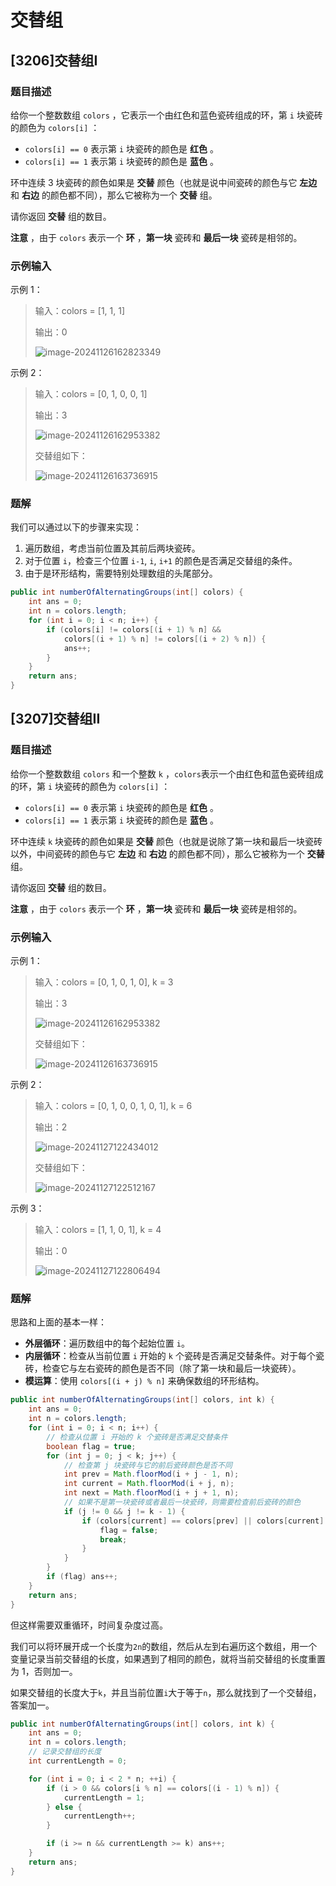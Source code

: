 # 交替组

## [3206]交替组I

### 题目描述

给你一个整数数组 `colors` ，它表示一个由红色和蓝色瓷砖组成的环，第 `i` 块瓷砖的颜色为 `colors[i]` ：

+   `colors[i] == 0` 表示第 `i` 块瓷砖的颜色是 **红色** 。
+   `colors[i] == 1` 表示第 `i` 块瓷砖的颜色是 **蓝色** 。

环中连续 3 块瓷砖的颜色如果是 **交替** 颜色（也就是说中间瓷砖的颜色与它 **左边** 和 **右边** 的颜色都不同），那么它被称为一个 **交替** 组。

请你返回 **交替** 组的数目。

**注意** ，由于 `colors` 表示一个 **环** ，**第一块** 瓷砖和 **最后一块** 瓷砖是相邻的。

### 示例输入

示例 1：

>   输入：colors = [1,  1,  1]
>
>   输出：0
>
>   ![image-20241126162823349](https://gitee.com/ziyuexuan/image/raw/master/ziyuexuan/image/202411261628444.png)

示例 2：

>   输入：colors = [0,  1,  0,  0,  1]
>
>   输出：3
>
>   ![image-20241126162953382](https://gitee.com/ziyuexuan/image/raw/master/ziyuexuan/image/202411261629422.png)
>
>   交替组如下：
>
>   ![image-20241126163736915](https://gitee.com/ziyuexuan/image/raw/master/ziyuexuan/image/202411261637981.png)

### 题解

我们可以通过以下的步骤来实现：

1.  遍历数组，考虑当前位置及其前后两块瓷砖。
2.  对于位置 `i`，检查三个位置 `i-1`, `i`, `i+1` 的颜色是否满足交替组的条件。
3.  由于是环形结构，需要特别处理数组的头尾部分。

```java
public int numberOfAlternatingGroups(int[] colors) {
    int ans = 0;
    int n = colors.length;
    for (int i = 0; i < n; i++) {
        if (colors[i] != colors[(i + 1) % n] && 
            colors[(i + 1) % n] != colors[(i + 2) % n]) {
            ans++;
        }
    }
    return ans;
}
```

## [3207]交替组II

### 题目描述

给你一个整数数组 `colors` 和一个整数 `k` ，`colors`表示一个由红色和蓝色瓷砖组成的环，第 `i` 块瓷砖的颜色为 `colors[i]` ：

+   `colors[i] == 0` 表示第 `i` 块瓷砖的颜色是 **红色** 。
+   `colors[i] == 1` 表示第 `i` 块瓷砖的颜色是 **蓝色** 。

环中连续 `k` 块瓷砖的颜色如果是 **交替** 颜色（也就是说除了第一块和最后一块瓷砖以外，中间瓷砖的颜色与它 **左边** 和 **右边** 的颜色都不同），那么它被称为一个 **交替** 组。

请你返回 **交替** 组的数目。

**注意** ，由于 `colors` 表示一个 **环** ，**第一块** 瓷砖和 **最后一块** 瓷砖是相邻的。

### 示例输入

示例 1：

>   输入：colors = [0,  1,  0,  1,  0],  k = 3
>
>   输出：3
>
>   ![image-20241126162953382](https://gitee.com/ziyuexuan/image/raw/master/ziyuexuan/image/202411271220975.png)
>
>
>   交替组如下：
>
>   ![image-20241126163736915](https://gitee.com/ziyuexuan/image/raw/master/ziyuexuan/image/202411271220024.png)

示例 2：

>   输入：colors = [0,  1,  0,  0,  1,  0,  1],  k = 6
>
>   输出：2
>
>   ![image-20241127122434012](https://gitee.com/ziyuexuan/image/raw/master/ziyuexuan/image/202411271224063.png)
>
>   交替组如下：
>
>   ![image-20241127122512167](https://gitee.com/ziyuexuan/image/raw/master/ziyuexuan/image/202411271225222.png)

示例 3：

>   输入：colors = [1,  1,  0,  1],  k = 4
>
>   输出：0
>
>   ![image-20241127122806494](https://gitee.com/ziyuexuan/image/raw/master/ziyuexuan/image/202411271228545.png)

### 题解

思路和上面的基本一样：

+   **外层循环**：遍历数组中的每个起始位置 `i`。
+   **内层循环**：检查从当前位置 `i` 开始的 `k` 个瓷砖是否满足交替条件。对于每个瓷砖，检查它与左右瓷砖的颜色是否不同（除了第一块和最后一块瓷砖）。
+   **模运算**：使用 `colors[(i + j) % n]` 来确保数组的环形结构。

```java
public int numberOfAlternatingGroups(int[] colors, int k) {
    int ans = 0;
    int n = colors.length;
    for (int i = 0; i < n; i++) {
        // 检查从位置 i 开始的 k 个瓷砖是否满足交替条件
        boolean flag = true;
        for (int j = 0; j < k; j++) {
            // 检查第 j 块瓷砖与它的前后瓷砖颜色是否不同
            int prev = Math.floorMod(i + j - 1, n);
           	int current = Math.floorMod(i + j, n);
            int next = Math.floorMod(i + j + 1, n);
            // 如果不是第一块瓷砖或者最后一块瓷砖，则需要检查前后瓷砖的颜色
            if (j != 0 && j != k - 1) {
                if (colors[current] == colors[prev] || colors[current] == colors[next]) {
                    flag = false;
                    break;
                }
            }
        }
        if (flag) ans++;
    }
    return ans;
}
```

但这样需要双重循环，时间复杂度过高。

我们可以将环展开成一个长度为`2n`的数组，然后从左到右遍历这个数组，用一个变量记录当前交替组的长度，如果遇到了相同的颜色，就将当前交替组的长度重置为 1，否则加一。

如果交替组的长度大于`k`，并且当前位置`i`大于等于`n`，那么就找到了一个交替组，答案加一。

```java
public int numberOfAlternatingGroups(int[] colors, int k) {
    int ans = 0;
    int n = colors.length;
    // 记录交替组的长度
    int currentLength = 0;

    for (int i = 0; i < 2 * n; ++i) {
        if (i > 0 && colors[i % n] == colors[(i - 1) % n]) {
            currentLength = 1;
        } else {
            currentLength++;
        }

        if (i >= n && currentLength >= k) ans++;
    }
    return ans;
}
```

